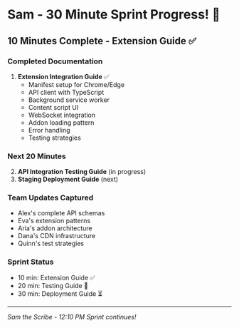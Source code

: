 # Sam - 30 Minute Sprint Progress! 🚀

## 10 Minutes Complete - Extension Guide ✅

### Completed Documentation
1. **Extension Integration Guide** ✅
   - Manifest setup for Chrome/Edge
   - API client with TypeScript
   - Background service worker
   - Content script UI
   - WebSocket integration
   - Addon loading pattern
   - Error handling
   - Testing strategies

### Next 20 Minutes
2. **API Integration Testing Guide** (in progress)
3. **Staging Deployment Guide** (next)

### Team Updates Captured
- Alex's complete API schemas
- Eva's extension patterns
- Aria's addon architecture
- Dana's CDN infrastructure
- Quinn's test strategies

### Sprint Status
- 10 min: Extension Guide ✅
- 20 min: Testing Guide 🔄
- 30 min: Deployment Guide ⏳

---
*Sam the Scribe - 12:10 PM*
*Sprint continues!*